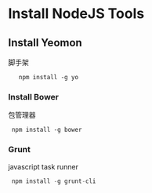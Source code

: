 # Install NodeJS Tools

## Install Yeomon
脚手架
```
   npm install -g yo

```

### Install Bower
包管理器

```
 npm install -g bower
```

### Grunt
javascript task runner

```javascript
 npm install -g grunt-cli
```